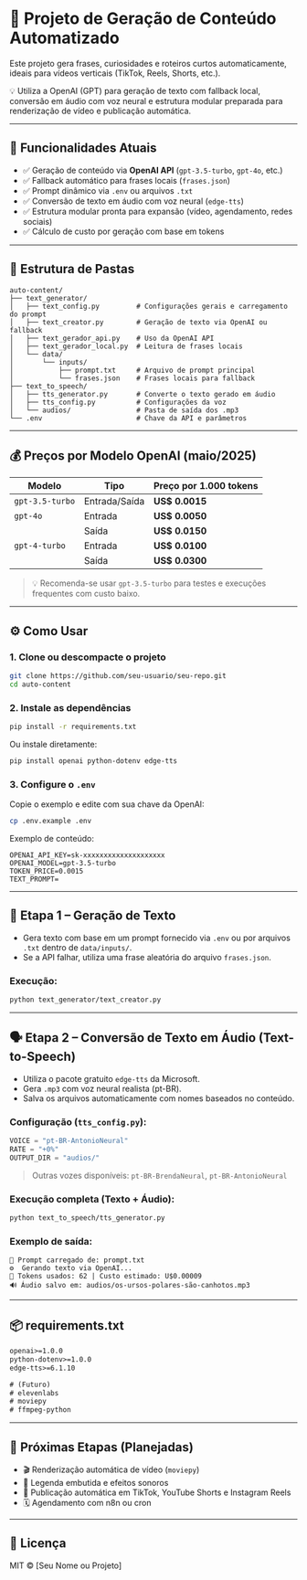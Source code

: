 # 🤖 Projeto de Geração de Conteúdo Automatizado

Este projeto gera frases, curiosidades e roteiros curtos automaticamente, ideais para vídeos verticais (TikTok, Reels, Shorts, etc.).

💡 Utiliza a OpenAI (GPT) para geração de texto com fallback local, conversão em áudio com voz neural e estrutura modular preparada para renderização de vídeo e publicação automática.

---

## 🧠 Funcionalidades Atuais

- ✅ Geração de conteúdo via **OpenAI API** (`gpt-3.5-turbo`, `gpt-4o`, etc.)
- ✅ Fallback automático para frases locais (`frases.json`)
- ✅ Prompt dinâmico via `.env` ou arquivos `.txt`
- ✅ Conversão de texto em áudio com voz neural (`edge-tts`)
- ✅ Estrutura modular pronta para expansão (vídeo, agendamento, redes sociais)
- ✅ Cálculo de custo por geração com base em tokens

---

## 🧩 Estrutura de Pastas

```
auto-content/
├── text_generator/
│   ├── text_config.py         # Configurações gerais e carregamento do prompt
│   ├── text_creator.py        # Geração de texto via OpenAI ou fallback
│   ├── text_gerador_api.py    # Uso da OpenAI API
│   ├── text_gerador_local.py  # Leitura de frases locais
│   └── data/
│       └── inputs/
│           ├── prompt.txt     # Arquivo de prompt principal
│           └── frases.json    # Frases locais para fallback
├── text_to_speech/
│   ├── tts_generator.py       # Converte o texto gerado em áudio
│   ├── tts_config.py          # Configurações da voz
│   └── audios/                # Pasta de saída dos .mp3
└── .env                       # Chave da API e parâmetros
```

---

## 💰 Preços por Modelo OpenAI (maio/2025)

| Modelo          | Tipo            | Preço por 1.000 tokens |
|-----------------|------------------|------------------------|
| `gpt-3.5-turbo` | Entrada/Saída    | **US$ 0.0015**         |
| `gpt-4o`        | Entrada           | **US$ 0.0050**         |
|                 | Saída             | **US$ 0.0150**         |
| `gpt-4-turbo`   | Entrada           | **US$ 0.0100**         |
|                 | Saída             | **US$ 0.0300**         |

> 💡 Recomenda-se usar `gpt-3.5-turbo` para testes e execuções frequentes com custo baixo.

---

## ⚙️ Como Usar

### 1. Clone ou descompacte o projeto

```bash
git clone https://github.com/seu-usuario/seu-repo.git
cd auto-content
```

### 2. Instale as dependências

```bash
pip install -r requirements.txt
```

Ou instale diretamente:

```bash
pip install openai python-dotenv edge-tts
```

### 3. Configure o `.env`

Copie o exemplo e edite com sua chave da OpenAI:

```bash
cp .env.example .env
```

Exemplo de conteúdo:

```env
OPENAI_API_KEY=sk-xxxxxxxxxxxxxxxxxxxx
OPENAI_MODEL=gpt-3.5-turbo
TOKEN_PRICE=0.0015
TEXT_PROMPT=
```

---

## 🧠 Etapa 1 – Geração de Texto

- Gera texto com base em um prompt fornecido via `.env` ou por arquivos `.txt` dentro de `data/inputs/`.
- Se a API falhar, utiliza uma frase aleatória do arquivo `frases.json`.

### Execução:

```bash
python text_generator/text_creator.py
```

---

## 🗣️ Etapa 2 – Conversão de Texto em Áudio (Text-to-Speech)

- Utiliza o pacote gratuito `edge-tts` da Microsoft.
- Gera `.mp3` com voz neural realista (pt-BR).
- Salva os arquivos automaticamente com nomes baseados no conteúdo.

### Configuração (`tts_config.py`):

```python
VOICE = "pt-BR-AntonioNeural"
RATE = "+0%"
OUTPUT_DIR = "audios/"
```

> Outras vozes disponíveis: `pt-BR-BrendaNeural`, `pt-BR-AntonioNeural`

### Execução completa (Texto + Áudio):

```bash
python text_to_speech/tts_generator.py
```

### Exemplo de saída:

```
📄 Prompt carregado de: prompt.txt
⚙️  Gerando texto via OpenAI...
🧾 Tokens usados: 62 | Custo estimado: U$0.00009
🔊 Áudio salvo em: audios/os-ursos-polares-são-canhotos.mp3
```

---

## 📦 requirements.txt

```txt
openai>=1.0.0
python-dotenv>=1.0.0
edge-tts>=6.1.10

# (Futuro)
# elevenlabs
# moviepy
# ffmpeg-python
```

---

## 🧱 Próximas Etapas (Planejadas)

- 🎬 Renderização automática de vídeo (`moviepy`)
- 🧠 Legenda embutida e efeitos sonoros
- 📲 Publicação automática em TikTok, YouTube Shorts e Instagram Reels
- 🗓️ Agendamento com n8n ou cron

---

## 📄 Licença

MIT © [Seu Nome ou Projeto]